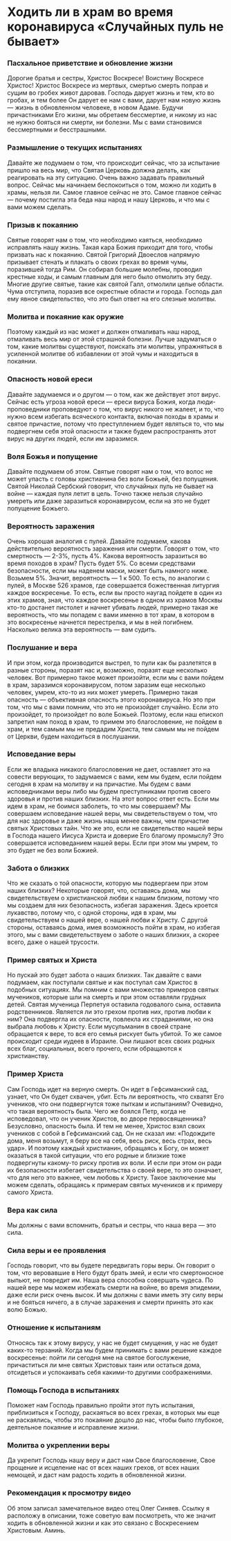 # Ходить ли в храм во время коронавируса «Случайных пуль не бывает»

### Пасхальное приветствие и обновление жизни  
Дорогие братья и сестры, Христос Воскресе! Воистину Воскресе Христос! Христос Воскресе из мертвых, смертью смерть поправ и сущим во гробех живот даровав. Господь дарует жизнь и тем, кто во гробах, и тем более Он дарует ее нам с вами, дарует нам новую жизнь — жизнь в обновленном человеке, в новом Адаме. Будучи причастниками Его жизни, мы обретаем бессмертие, и никому из нас не нужно бояться ни смерти, ни болезни. Мы с вами становимся бессмертными и бесстрашными.

### Размышление о текущих испытаниях  
Давайте же подумаем о том, что происходит сейчас, что за испытание пришло на весь мир, что Святая Церковь должна делать, как реагировать на эту ситуацию. Очень важно задавать правильный вопрос. Сейчас мы начинаем беспокоиться о том, можно ли ходить в храмы, нельзя ли. Самое главное сейчас не это. Самое главное сейчас — почему постигла эта беда наш народ и нашу Церковь, и что мы с вами можем сделать.

### Призыв к покаянию  
Святые говорят нам о том, что необходимо каяться, необходимо исправлять нашу жизнь. Такая кара Божия приходит для того, чтобы призвать нас к покаянию. Святой Григорий Двоеслов напрямую призывает стенать и плакать о своих грехах во время чумы, поразившей тогда Рим. Он собирал большие молебны, проводил крестные ходы, и самым главным для него было отмолить эту беду. Многие другие святые, такие как святой Галл, отмолили целые области. Чума отступила, поразив все окрестные области и города. Господь дал ему явное свидетельство, что это был ответ на его слезные молитвы.

### Молитва и покаяние как оружие  
Поэтому каждый из нас может и должен отмаливать наш народ, отмаливать весь мир от этой страшной болезни. Лучше задуматься о том, какие молитвы существуют, поискать эти молитвы, упражняться в усиленной молитве об избавлении от этой чумы и находиться в покаянии.

### Опасность новой ереси  
Давайте задумаемся и о другом — о том, как же действует этот вирус. Сейчас есть угроза новой ереси — ереси вируса Божия, когда люди-проповедники проповедуют о том, что вирус никого не жалеет, и то, что нужно всем избегать всяческого контакта, включая походы в храмы и святое причастие, потому что преступлением будет являться то, что мы подвергнем себя этой опасности и также будем распространять этот вирус на других людей, если им заразимся.

### Воля Божья и попущение  
Давайте подумаем об этом. Святые говорят нам о том, что волос не может упасть с головы христианина без воли Божьей, без попущения. Святой Николай Сербский говорит, что случайных пуль не бывает на войне — каждая пуля летит в цель. Точно также нельзя случайно умереть или даже заразиться коронавирусом, если на это не будет попущение Божьего.

### Вероятность заражения  
Очень хорошая аналогия с пулей. Давайте подумаем, какова действительно вероятность заражения или смерти. Говорят о том, что смертность — 2-3%, пусть 4%. Какова вероятность заразиться во время походов в храм? Пусть будет 5%. Со всеми средствами безопасности, если мы наденем маски, может быть намного ниже. Возьмем 5%. Значит, вероятность — 1 к 500. То есть, по аналогии с пулей, в Москве 526 храмов, где совершается божественная литургия каждое воскресенье. То есть, если вы просто наугад пойдете в один из этих храмов, зная, что каждое воскресенье в одном из храмов Москвы кто-то достанет пистолет и начнет убивать людей, примерно такая же вероятность, что мы попадем с вами именно в тот храм, в котором в это воскресенье начнется перестрелка, и мы в ней погибнем. Насколько велика эта вероятность — вам судить.

### Послушание и вера  
И при этом, когда производится выстрел, то пули как бы разлетятся в разные стороны, поразят нас и, возможно, поразят еще несколько человек. Вот примерно такое может произойти, если мы с вами пойдем в храм, заразимся коронавирусом, потом заразим еще несколько человек, умрем, кто-то из них может умереть. Примерно такая опасность — объективная опасность этого коронавируса. Но это при том, что мы с вами помним, что это не произойдет случайно. Если это произойдет, то произойдет по воле Божьей. Поэтому, если наш епископ запретил нам поход в храм, то примем это благословение, не пойдем в храм, и тем самым мы не предадим Христа, тем самым мы не пойдем от Церкви, будем находиться в послушании.

### Исповедание веры  
Если же владыка никакого благословения не дает, оставляет это на совести верующих, то задумаемся с вами, кем мы будем, если пойдем сегодня в храм на молитву и на причастие. Мы будем с вами исповедниками веры либо мы будем преступниками против своего здоровья и против наших близких. На этот вопрос ответ есть. Если мы идем в храм, не боимся заболеть, то что мы совершаем? Мы совершаем исповедание нашей веры, мы свидетельствуем о том, что для нас здоровье и даже жизнь наша менее важны, чем причастие святых Христовых тайн. Что же это, если не свидетельство нашей веры в Господа нашего Иисуса Христа и доверие Его благому промыслу? Это совершается исповеданием нашей веры. Если при этом мы умрем, то это будет не без воли Божией.

### Забота о близких  
Что же сказать о той опасности, которую мы подвергаем при этом наших близких? Некоторые говорят, что, оставаясь дома, мы свидетельствуем о христианской любви к нашим близким, потому что мы создаем для них безопасность, избегая заражения. Здесь кроется лукавство, потому что, с одной стороны, идя в храм, мы свидетельствуем о нашей вере, о нашей любви к Христу. С другой стороны, оставаясь дома, имея возможность пойти в храм, но избегая этого, мы с вами свидетельствуем о заботе о наших близких, а скорее всего, даже о нашей трусости.

### Пример святых и Христа  
Но пускай это будет забота о наших близких. Так давайте с вами подумаем, как поступали святые и как поступал сам Христос в подобных ситуациях. Мы помним с вами множество примеров святых мучеников, которые шли на смерть и при этом оставляли грудных детей. Святая мученица Перпетуя оставила годовалого сына, оставила родственников. Является ли это грехом против них, против любви к ним? Она подвергла их опасности, повлекла их страданиями, но она выбрала любовь к Христу. Если мусульманин в своей стране обращается к вере, то вся его семья рискует быть убитой. То же самое происходит среди иудеев в Израиле. Они лишают всех своих родных всех благ, социальных, всего прочего, если обращаются к христианству.

### Пример Христа  
Сам Господь идет на верную смерть. Он идет в Гефсиманский сад, узнает, что Он будет схвачен, убит. Есть ли вероятность, что схватят Его учеников, что они подвергнутся тоже пыткам и испытаниям? Очевидно, что такая вероятность была. Чего же боялся Петр, когда не исповедовал, что он ученик Христов, во дворе первосвященника? Безусловно, опасность была. И тем не менее, Христос взял своих учеников с собой в Гефсиманский сад. Он не сказал им: «Подождите дома, меня возьмут, я беру все на себя, весь риск, весь страх, весь удар». И поэтому каждый христианин, обращаясь к Богу, он может оказаться в такой ситуации, что его родные и близкие тоже подвергнуты какому-то риску против их воли. И если при этом он ради их безопасности избегает свидетельства о своей вере, то это означает, что для него это важнее, чем любовь к Христу. Такое заключение мы можем сделать, обращаясь к примерам святых мучеников и к примеру самого Христа.

### Вера как сила  
Мы должны с вами вспомнить, братья и сестры, что наша вера — это сила.

### Сила веры и ее проявления  
Господь говорит, что вы будете передвигать горы веры. Он говорит о том, что веровавшие в Него будут брать змей, и если что смертоносное выпьют, не повредит им. Наша вера способна совершать чудеса. По нашей вере мы можем избежать смерти на войне, во время эпидемии, даже если риск очень высок. И мы должны с вами иметь эту силу веры и не бояться ничего, а в случае заражения и смерти принять это как волю Божью.

### Отношение к испытаниям  
Относясь так к этому вирусу, у нас не будет смущения, у нас не будет каких-то терзаний. Когда мы будем принимать с вами решение каждое воскресенье: пойти ли сегодня мне на святое богослужение, причаститься ли мне святых Христовых таин или остаться дома, отсидеться и успокаивать себя какими-то другими соображениями.

### Помощь Господа в испытаниях  
Поможет нам Господь правильно пройти этот путь испытания, приблизиться к Господу, раскаяться во всех грехах, в которых мы еще не раскаялись, чтобы это покаяние дошло до нас, чтобы было глубокое, деятельное покаяние и исправление жизни.

### Молитва о укреплении веры  
Да укрепит Господь нашу веру и даст нам Свое благословение, Свое прощение и исцеление нас от всех наших грехов, от всех наших немощей, и даст нам радость ходить в обновленной жизни.

### Рекомендация к просмотру видео  
Об этом записал замечательное видео отец Олег Синяев. Ссылку я расположу в описании, тоже советую вам посмотреть, что же значит ходить в обновленной жизни и как это связано с Воскресением Христовым. Аминь.

